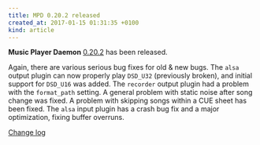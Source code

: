 ```yaml
---
title: MPD 0.20.2 released
created_at: 2017-01-15 01:31:35 +0100
kind: article
---
```


**Music Player Daemon**
[0.20.2](http://www.musicpd.org/download/mpd/0.20/mpd-0.20.2.tar.xz)
has been released.

Again, there are various serious bug fixes for old & new bugs.  The
`alsa` output plugin can now properly play `DSD_U32` (previously
broken), and initial support for `DSD_U16` was added.  The `recorder`
output plugin had a problem with the `format_path` setting.  A general
problem with static noise after song change was fixed.  A problem with
skipping songs within a CUE sheet has been fixed.  The `alsa` input
plugin has a crash bug fix and a major optimization, fixing buffer
overruns.

[Change log](http://git.musicpd.org/cgit/master/mpd.git/plain/NEWS?h=v0.20.2)
